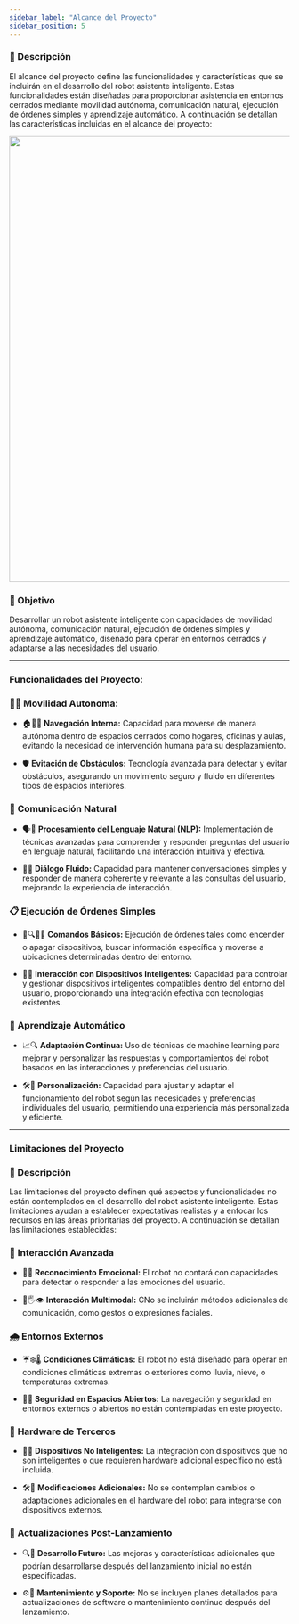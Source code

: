 ```yaml
---
sidebar_label: "Alcance del Proyecto"
sidebar_position: 5
---
```


###  📝 Descripción
El alcance del proyecto define las funcionalidades y características que se incluirán en el desarrollo del robot asistente inteligente. Estas funcionalidades están diseñadas para proporcionar asistencia en entornos cerrados mediante movilidad autónoma, comunicación natural, ejecución de órdenes simples y aprendizaje automático. A continuación se detallan las características incluidas en el alcance del proyecto:

<img src="https://www.administracionpublica.com/wp-content/uploads/2024/07/Shutterstock_2431769629_1-1068x388.jpg" width="800"/>

###  🎯 Objetivo
Desarrollar un robot asistente inteligente con capacidades de movilidad autónoma, comunicación natural, ejecución de órdenes simples y aprendizaje automático, diseñado para operar en entornos cerrados y adaptarse a las necesidades del usuario.

---

###  Funcionalidades del Proyecto:

### 🚶‍♂️ **Movilidad Autonoma:**

- 🏠🏢🏫 **Navegación Interna:** Capacidad para moverse de manera autónoma dentro de espacios cerrados como hogares, oficinas y aulas, evitando la necesidad de intervención humana para su desplazamiento.

- 🛡️ **Evitación de Obstáculos:** Tecnología avanzada para detectar y evitar obstáculos, asegurando un movimiento seguro y fluido en diferentes tipos de espacios interiores.



### 💬 **Comunicación Natural**

- 🗣️🧠 **Procesamiento del Lenguaje Natural (NLP):** Implementación de técnicas avanzadas para comprender y responder preguntas del usuario en lenguaje natural, facilitando una interacción intuitiva y efectiva.

- 🤖💬 **Diálogo Fluido:** Capacidad para mantener conversaciones simples y responder de manera coherente y relevante a las consultas del usuario, mejorando la experiencia de interacción.



###  📋 **Ejecución de Órdenes Simples**

- 🔌🔍🏃‍♂️ **Comandos Básicos:** Ejecución de órdenes tales como encender o apagar dispositivos, buscar información específica y moverse a ubicaciones determinadas dentro del entorno.

- 🔗📱 **Interacción con Dispositivos Inteligentes:** Capacidad para controlar y gestionar dispositivos inteligentes compatibles dentro del entorno del usuario, proporcionando una integración efectiva con tecnologías existentes.



### 🧠 **Aprendizaje Automático**

- 📈🔍 **Adaptación Continua:** Uso de técnicas de machine learning para mejorar y personalizar las respuestas y comportamientos del robot basados en las interacciones y preferencias del usuario.

- 🛠️🎯 **Personalización:** Capacidad para ajustar y adaptar el funcionamiento del robot según las necesidades y preferencias individuales del usuario, permitiendo una experiencia más personalizada y eficiente.

___

### Limitaciones del Proyecto

### 📝 Descripción
Las limitaciones del proyecto definen qué aspectos y funcionalidades no están contemplados en el desarrollo del robot asistente inteligente. Estas limitaciones ayudan a establecer expectativas realistas y a enfocar los recursos en las áreas prioritarias del proyecto. A continuación se detallan las limitaciones establecidas:


###  🚀 **Interacción Avanzada** 

- 🧠💔 **Reconocimiento Emocional:** El robot no contará con capacidades para detectar o responder a las emociones del usuario.

- 🚫🖐️👁️ **Interacción Multimodal:** CNo se incluirán métodos adicionales de comunicación, como gestos o expresiones faciales.

### 🌧 **Entornos Externos**

- ☔❄️🌡️ **Condiciones Climáticas:** El robot no está diseñado para operar en condiciones climáticas extremas o exteriores como lluvia, nieve, o temperaturas extremas.

- 🚫🌳 **Seguridad en Espacios Abiertos:** La navegación y seguridad en entornos externos o abiertos no están contempladas en este proyecto.

### 🔧 **Hardware de Terceros**

- 🔌🚫 **Dispositivos No Inteligentes:** La integración con dispositivos que no son inteligentes o que requieren hardware adicional específico no está incluida.

- 🛠️🚫 **Modificaciones Adicionales:** No se contemplan cambios o adaptaciones adicionales en el hardware del robot para integrarse con dispositivos externos.

###  🔄 **Actualizaciones Post-Lanzamiento**

- 🔍📅 **Desarrollo Futuro:** Las mejoras y características adicionales que podrían desarrollarse después del lanzamiento inicial no están especificadas.

- ⚙️🚫 **Mantenimiento y Soporte:** No se incluyen planes detallados para actualizaciones de software o mantenimiento continuo después del lanzamiento.













